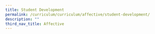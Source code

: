 ```yaml
---
title: Student Development
permalink: /curriculum/curriculum/affective/student-development/
description: ""
third_nav_title: Affective
---
```

